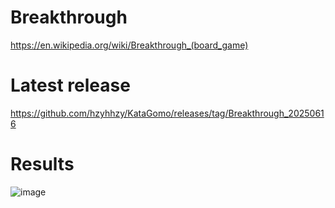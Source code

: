 # Breakthrough
https://en.wikipedia.org/wiki/Breakthrough_(board_game)
# Latest release
https://github.com/hzyhhzy/KataGomo/releases/tag/Breakthrough_20250616
# Results

![image](https://github.com/user-attachments/assets/d1cf0d25-f1a6-4032-a660-d729ba721d37)